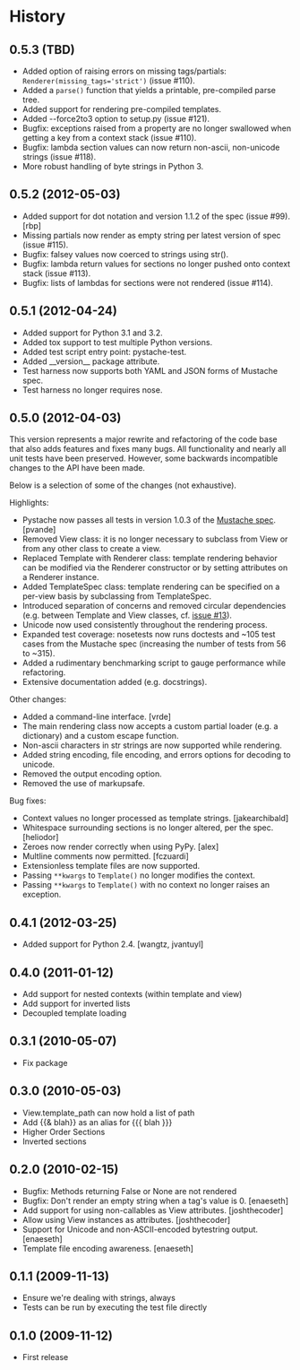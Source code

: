 History
=======

0.5.3 (TBD)
-----------

-   Added option of raising errors on missing tags/partials:
    `Renderer(missing_tags='strict')` (issue \#110).
-   Added a `parse()` function that yields a printable, pre-compiled
    parse tree.
-   Added support for rendering pre-compiled templates.
-   Added --force2to3 option to setup.py (issue \#121).
-   Bugfix: exceptions raised from a property are no longer swallowed
    when getting a key from a context stack (issue \#110).
-   Bugfix: lambda section values can now return non-ascii, non-unicode
    strings (issue \#118).
-   More robust handling of byte strings in Python 3.

0.5.2 (2012-05-03)
------------------

-   Added support for dot notation and version 1.1.2 of the spec (issue
    \#99). [rbp]
-   Missing partials now render as empty string per latest version of
    spec (issue \#115).
-   Bugfix: falsey values now coerced to strings using str().
-   Bugfix: lambda return values for sections no longer pushed onto
    context stack (issue \#113).
-   Bugfix: lists of lambdas for sections were not rendered (issue
    \#114).

0.5.1 (2012-04-24)
------------------

-   Added support for Python 3.1 and 3.2.
-   Added tox support to test multiple Python versions.
-   Added test script entry point: pystache-test.
-   Added \_\_version\_\_ package attribute.
-   Test harness now supports both YAML and JSON forms of Mustache spec.
-   Test harness no longer requires nose.

0.5.0 (2012-04-03)
------------------

This version represents a major rewrite and refactoring of the code base
that also adds features and fixes many bugs. All functionality and
nearly all unit tests have been preserved. However, some backwards
incompatible changes to the API have been made.

Below is a selection of some of the changes (not exhaustive).

Highlights:

-   Pystache now passes all tests in version 1.0.3 of the [Mustache
    spec](https://github.com/mustache/spec). [pvande]
-   Removed View class: it is no longer necessary to subclass from View
    or from any other class to create a view.
-   Replaced Template with Renderer class: template rendering behavior
    can be modified via the Renderer constructor or by setting
    attributes on a Renderer instance.
-   Added TemplateSpec class: template rendering can be specified on a
    per-view basis by subclassing from TemplateSpec.
-   Introduced separation of concerns and removed circular dependencies
    (e.g. between Template and View classes, cf. [issue
    \#13](https://github.com/defunkt/pystache/issues/13)).
-   Unicode now used consistently throughout the rendering process.
-   Expanded test coverage: nosetests now runs doctests and \~105 test
    cases from the Mustache spec (increasing the number of tests from 56
    to \~315).
-   Added a rudimentary benchmarking script to gauge performance while
    refactoring.
-   Extensive documentation added (e.g. docstrings).

Other changes:

-   Added a command-line interface. [vrde]
-   The main rendering class now accepts a custom partial loader (e.g. a
    dictionary) and a custom escape function.
-   Non-ascii characters in str strings are now supported while
    rendering.
-   Added string encoding, file encoding, and errors options for
    decoding to unicode.
-   Removed the output encoding option.
-   Removed the use of markupsafe.

Bug fixes:

-   Context values no longer processed as template strings.
    [jakearchibald]
-   Whitespace surrounding sections is no longer altered, per the spec.
    [heliodor]
-   Zeroes now render correctly when using PyPy. [alex]
-   Multline comments now permitted. [fczuardi]
-   Extensionless template files are now supported.
-   Passing `**kwargs` to `Template()` no longer modifies the context.
-   Passing `**kwargs` to `Template()` with no context no longer raises
    an exception.

0.4.1 (2012-03-25)
------------------

-   Added support for Python 2.4. [wangtz, jvantuyl]

0.4.0 (2011-01-12)
------------------

-   Add support for nested contexts (within template and view)
-   Add support for inverted lists
-   Decoupled template loading

0.3.1 (2010-05-07)
------------------

-   Fix package

0.3.0 (2010-05-03)
------------------

-   View.template\_path can now hold a list of path
-   Add {{& blah}} as an alias for {{{ blah }}}
-   Higher Order Sections
-   Inverted sections

0.2.0 (2010-02-15)
------------------

-   Bugfix: Methods returning False or None are not rendered
-   Bugfix: Don't render an empty string when a tag's value is 0.
    [enaeseth]
-   Add support for using non-callables as View attributes.
    [joshthecoder]
-   Allow using View instances as attributes. [joshthecoder]
-   Support for Unicode and non-ASCII-encoded bytestring output.
    [enaeseth]
-   Template file encoding awareness. [enaeseth]

0.1.1 (2009-11-13)
------------------

-   Ensure we're dealing with strings, always
-   Tests can be run by executing the test file directly

0.1.0 (2009-11-12)
------------------

-   First release

